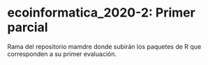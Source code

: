 # ecoinformatica_2020-2: Primer parcial
Rama del repositorio mamdre donde subirán los paquetes de R que corresponden a su primer evaluación.
